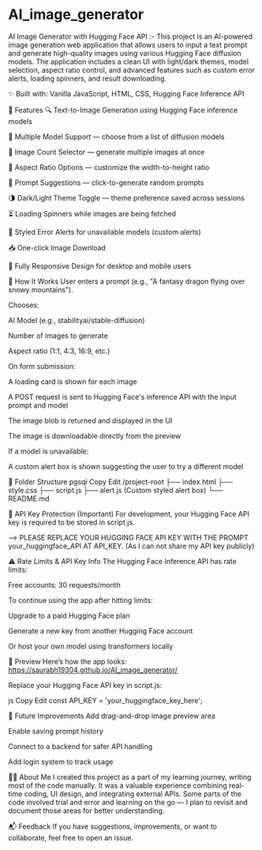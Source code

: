 # AI_image_generator

AI Image Generator with Hugging Face API :-
This project is an AI-powered image generation web application that allows users to input a text prompt and generate high-quality images using various Hugging Face diffusion models. The application includes a clean UI with light/dark themes, model selection, aspect ratio control, and advanced features such as custom error alerts, loading spinners, and result downloading.


✨ Built with: Vanilla JavaScript, HTML, CSS, Hugging Face Inference API

🚀 Features
🔍 Text-to-Image Generation using Hugging Face inference models

🎨 Multiple Model Support — choose from a list of diffusion models

🔢 Image Count Selector — generate multiple images at once

📐 Aspect Ratio Options — customize the width-to-height ratio

🎲 Prompt Suggestions — click-to-generate random prompts

🌗 Dark/Light Theme Toggle — theme preference saved across sessions

⏳ Loading Spinners while images are being fetched

🧾 Styled Error Alerts for unavailable models (custom alerts)

📥 One-click Image Download

📱 Fully Responsive Design for desktop and mobile users


🧠 How It Works
User enters a prompt (e.g., "A fantasy dragon flying over snowy mountains").

Chooses:

AI Model (e.g., stabilityai/stable-diffusion)

Number of images to generate

Aspect ratio (1:1, 4:3, 16:9, etc.)

On form submission:

A loading card is shown for each image

A POST request is sent to Hugging Face's inference API with the input prompt and model

The image blob is returned and displayed in the UI

The image is downloadable directly from the preview

If a model is unavailable:

A custom alert box is shown suggesting the user to try a different model


📂 Folder Structure
pgsql
Copy
Edit
/project-root
  ├── index.html
  ├── style.css
  ├── script.js
  ├── alert.js (Custom styled alert box)
  └── README.md

  
🔐 API Key Protection (Important)
For development, your Hugging Face API key is required to be stored in script.js.

--> PLEASE REPLACE YOUR HUGGING FACE API KEY WITH THE PROMPT your_huggingface_API AT API_KEY.
(As I can not share my API key publicly)

⚠️ Rate Limits & API Key Info
The Hugging Face Inference API has rate limits:

Free accounts: 30 requests/month

To continue using the app after hitting limits:

Upgrade to a paid Hugging Face plan

Generate a new key from another Hugging Face account

Or host your own model using transformers locally


📸 Preview
Here’s how the app looks: https://saurabh19304.github.io/AI_image_generator/


Replace your Hugging Face API key in script.js:

js
Copy
Edit
const API_KEY = 'your_huggingface_key_here';


🎯 Future Improvements
Add drag-and-drop image preview area

Enable saving prompt history

Connect to a backend for safer API handling


Add login system to track usage

🙋‍♂️ About Me
I created this project as a part of my learning journey, writing most of the code manually. It was a valuable experience combining real-time coding, UI design, and integrating external APIs. Some parts of the code involved trial and error and learning on the go — I plan to revisit and document those areas for better understanding.

📬 Feedback
If you have suggestions, improvements, or want to collaborate, feel free to open an issue.

